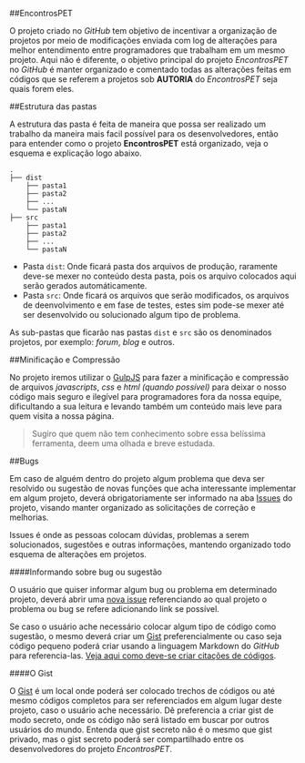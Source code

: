 ##EncontrosPET

O projeto criado no *GitHub* tem objetivo de incentivar a organização de projetos por meio de modificações enviada com log de alterações para melhor entendimento entre programadores que trabalham em um mesmo projeto. Aqui não é diferente, o objetivo principal do projeto *EncontrosPET* no *GitHub* é manter organizado e comentado todas as alterações feitas em códigos que se referem a projetos sob **AUTORIA** do *EncontrosPET* seja quais forem eles.

##Estrutura das pastas

A estrutura das pasta é feita de maneira que possa ser realizado um trabalho da maneira mais facil possível para os desenvolvedores, então para entender como o projeto **EncontrosPET** está organizado, veja o esquema e explicação logo abaixo.

```
.
├── dist
    ├── pasta1
    ├── pasta2
    ├── ...
    └── pastaN
├── src
    ├── pasta1
    ├── pasta2
    ├── ...
    └── pastaN
```

- Pasta `dist`: Onde ficará pasta dos arquivos de produção, raramente deve-se mexer no conteúdo desta pasta, pois os arquivo colocados aqui serão gerados automáticamente.
- Pasta `src`: Onde ficará os arquivos que serão modificados, os arquivos de deenvolvimento e em fase de testes, estes sim pode-se mexer até ser desenvolvido ou solucionado algum tipo de problema.

As sub-pastas que ficarão nas pastas `dist` e `src` são os denominados projetos, por exemplo: *forum*, *blog* e outros.

##Minificação e Compressão

No projeto iremos utilizar o [GulpJS](http://gulpjs.com/) para fazer a minificação e compressão de arquivos *javascripts*, *css* e *html (quando possível)* para deixar o nosso código mais seguro e ilegível para programadores fora da nossa equipe, dificultando a sua leitura e levando também um conteúdo mais leve para quem visita a nossa página.

> Sugiro que quem não tem conhecimento sobre essa belíssima ferramenta, deem uma olhada e breve estudada.

##Bugs

Em caso de alguém dentro do projeto algum problema que deva ser resolvido ou sugestão de novas funções que acha interessante implementar em algum projeto, deverá obrigatoriamente ser informado na aba [Issues](https://github.com/EncontrosPet/encontrospet/issues) do projeto, visando manter organizado as solicitações de correção e melhorias.

Issues é onde as pessoas colocam dúvidas, problemas a serem solucionados, sugestões e outras informações, mantendo organizado todo esquema de alterações em projetos.

####Informando sobre bug ou sugestão

O usuário que quiser informar algum bug ou problema em determinado projeto, deverá abrir uma [nova issue](https://github.com/EncontrosPet/encontrospet/issues/new) referenciando ao qual projeto o problema ou bug se refere adicionando link se possível.

Se caso o usuário ache necessário colocar algum tipo de código como sugestão, o mesmo deverá criar um [Gist](https://gist.github.com/) preferencialmente ou caso seja código pequeno poderá criar usando a linguagem Markdown do *GitHub* para referencia-las. [Veja aqui como deve-se criar citações de códigos](https://help.github.com/articles/creating-and-highlighting-code-blocks/).

####O Gist

O [Gist](https://gist.github.com/) é um local onde poderá ser colocado trechos de códigos ou até mesmo códigos completos para ser referenciados em algum lugar deste projeto, caso o usuário ache necessário. Dê preferencia a criar gist de modo secreto, onde os código não será listado em buscar por outros usuários do mundo. Entenda que gist secreto não é o mesmo que gist privado, mas o gist secreto poderá ser compartilhado entre os desenvolvedores do projeto *EncontrosPET*.
